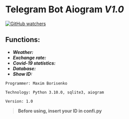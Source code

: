 # **Telegram Bot Aiogram *V1.0*** 

[![GitHub watchers][logo1]](https://github.com/trane102/Python-Telegram-Bot-2022/watchers)
## **Functions:**
  - ***Weather:***
  - ***Exchange rate:***
  - ***Covid-19 statistics:***
  - ***Database:***
  - ***Show ID:***

```
Programmer: Maxim Borisenko

Technology: Python 3.10.0, sqlite3, aiogram

Version: 1.0
```

> **Before using, insert your ID in confi.py**

[logo1]: https://img.shields.io/github/watchers/trane102/Python-Telegram-Bot-2022?style=social "logo"
